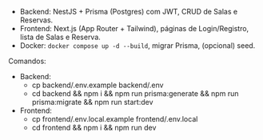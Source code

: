- Backend: NestJS + Prisma (Postgres) com JWT, CRUD de Salas e Reservas.
- Frontend: Next.js (App Router + Tailwind), páginas de Login/Registro, lista de Salas e Reserva.
- Docker: `docker compose up -d --build`, migrar Prisma, (opcional) seed.

Comandos:
- Backend:
  - cp backend/.env.example backend/.env
  - cd backend && npm i && npm run prisma:generate && npm run prisma:migrate && npm run start:dev
- Frontend:
  - cp frontend/.env.local.example frontend/.env.local
  - cd frontend && npm i && npm run dev
